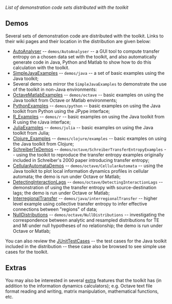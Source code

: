 _List of demonstration code sets distributed with the toolkit_

## Demos

Several sets of demonstration code are distributed with the toolkit. Links to their wiki pages and their location in the distribution are given below:
  * [AutoAnalyser](AutoAnalyser) -- `demos/AutoAnalyser` -- a GUI tool to compute transfer entropy on a chosen data set with the toolkit, and also automatically generate code in Java, Python and Matlab to show how to do this calculation with the toolkit.
  * [SimpleJavaExamples](SimpleJavaExamples) -- `demos/java` -- a set of basic examples using the Java toolkit;
  * Several demo sets mirror the `SimpleJavaExamples` to demonstrate the use of the toolkit in non-Java environments:
   * [OctaveMatlabExamples](OctaveMatlabExamples) -- `demos/octave` -- basic examples on using the Java toolkit from Octave or Matlab environments;
   * [PythonExamples](PythonExamples) -- `demos/python` -- basic examples on using the Java toolkit from Python using the JPype interface;
   * [R_Examples](R_Examples) -- `demos/r` -- basic examples on using the Java toolkit from R using the rJava interface;
   * [JuliaExamples](JuliaExamples) -- `demos/julia` -- basic examples on using the Java toolkit from Julia;
   * [Clojure_Examples](Clojure_Examples) -- `demos/clojure/examples` -- basic examples on using the Java toolkit from Clojure;
  * [SchreiberTeDemos](SchreiberTeDemos) -- `demos/octave/SchreiberTransferEntropyExamples` -- using the toolkit to reproduce the transfer entropy examples originally included in Schreiber's 2000 paper introducing transfer entropy;
  * [CellularAutomataDemos](CellularAutomataDemos) -- `demos/octave/CellularAutomata` -- using the Java toolkit to plot local information dynamics profiles in cellular automata; the demo is run under Octave or Matlab;
  * [DetectingInteractionLags](DetectingInteractionLags) -- `demos/octave/DetectingInteractionLags` -- demonstration of using the transfer entropy with source-destination lags; the demo is run under Octave or Matlab;
  * [InterregionalTransfer](InterregionalTransfer) -- `demos/java/interregionalTransfer` -- higher level example using collective transfer entropy to infer effective connections between "regions" of data;
  * [NullDistributions](NullDistributions) -- `demos/octave/NullDistributions` -- investigating the correspondence between analytic and resampled distributions for TE and MI under null hypotheses of no relationship; the demo is run under Octave or Matlab;

You can also review the [JUnitTestCases](JUnitTestCases) -- the test cases for the Java toolkit included in the distribution -- these case also be browsed to see simple use cases for the toolkit.

## Extras

You may also be interested in several [extra](Extras) features that the toolkit has (in addition to the information dynamics calculators); e.g. Octave text file format reading and writing, matrix manipulation, mathematical functions, etc.